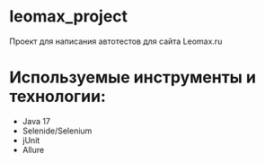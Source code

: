 # leomax_project
Проект для написания автотестов для сайта Leomax.ru
# Используемые инструменты и технологии:
* Java 17
* Selenide/Selenium
* jUnit
* Allure
  
